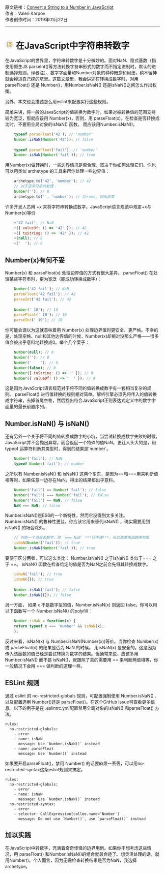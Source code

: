 原文链接：[Convert a String to a Number in JavaScript](http://thecodebarbarian.com/convert-a-string-to-a-number-in-javascript.html "在JavaScript中字符串转数字") <br/>
作者：Valeri Karpov<br/>
作者创作时间：2019年01月22日

------------------------------------------------------------------------------------------------
# ![翻译](../images/publicFile/icon_teranlation.png) 在JavaScript中字符串转数字

在JavaScript的世界里，字符串转数字是十分微妙的。面对NaN、隐式基数（指使用原生JS parseInt()等方法转换字符串形式的数字而不指定进制时，默认的进制选择规则。译者注）、数字字面量和Number对象的种种概念和用法，稍不留神就会掉进自己挖的坑里。这篇文章里，我会讲述在转换成数字时，对用parseFloat() 还是 Number()，用Number.isNaN() 还是isNaN()之间怎么作出权衡。

另外，本文也会描述怎么用eslint来配置实行这些规则。

简单来讲，将一般的JavaScript的值转换为数字时，如果对被转换值的范围支持较为宽泛，那就应该用 Number(x)，否则，用 parseFloat(x)。在检查是否转换成功时，不要用全局对象的isNaN() 函数， 而应该用Number.isNaN()。

```js
	typeof parseFloat('42'); // 'number'
	Number.isNaN(Number('42')); // false

	typeof parseFloat('fail'); // 'number'
	Number.isNaN(Number('fail')); // true
```

用Number(x)做转换时，一些边界情况是否合理，取决于你如何处理它们。你也可以用类似 archetype 的工具来帮你处理一些边界值：

```js
	archetype.to('42', 'number'); // 42
	// 对于空字符串的处理：
	Number(''); // 0
	archetype.to('', 'number'); // throws, 抛出异常
```

许多开发人员用 +x 来将字符串转换成数字。JavaScript语言规范中规定+x与Number(x)等价

```js
	+'42 fail'; // NaN
	+({ valueOf: () => '42' }); // 42
	+({ toString: () => '42' }); // 42
	+(null); // 0
	+('  '); // 0
```

## Number(x)有何不妥

Number(x) 和 parseFloat(x) 处理边界值的方式有很大差异。 parseFloat() 在处理某些字符串时，更为宽泛（能成功转换成数字）：

```js
	Number('42 fail'); // NaN
	parseFloat('42 fail'); // 42
	parseInt('42 fail'); // 42

	Number(' 10'); // 10
	parseFloat(' 10'); // 10
	parseInt(' 10'); // 10
```

你可能会误以为这就意味着用 Number(x) 处理边界值时更安全、更严格。不幸的是，处理空格、null和其他边界值的时候，Number(x)却相对没那么严格——很多值会被出乎意料地转换成0。举个几个栗子：

```js
	Number(null); // 0
	Number(''); // 0
	Number('    '); // 0
	Number(false); // 0
	Number({ toString: () => '' }); // 0
	Number({ valueOf: () => '  ' }); // 0
```

这是因为JavaScript语言规范对于将不同的值转换成数字有一套相当复杂的规则。 parseFloat() 进行值转换的规则相对简单。解析引擎必须先将传入的值转换成字符串，去掉首尾空格，然后找出符合JavaScript正则表达式定义中的数字字面量的最长前置序列。

## Number.isNaN() 与 isNaN()

还有另外一个关于将不同的值转换成数字的小坑，当尝试转换成数字失败的时候，JavaScript并不会抛出异常，而会返回一个特殊的值NaN。更让人头大的是，用 typeof 运算符判断其类型时，得到的结果是'number'。

```js
	Number('fail'); // NaN
	typeof Number('fail'); // number
```

之所以有 Number.isNaN() 和 isNaN() 这两个东东，是因为==和===用来判断值相等时，如果任意一边存在NaN，得出的结果都出乎意料。

```js
	Number('fail') == Number('fail'); // false
	Number('fail') === Number('fail'); // false
	Number('fail') == NaN; // false
	NaN === NaN; // false
```

Number.isNaN()是ES6的一个新特性，然而它没得到太多关注。Number.isNaN() 的鲁棒性更佳，你应该它用来替代isNaN() ，确实需要用到 isNaN() 的场合除外。

```js
	// 判断一个值是否数字，用 `=== NaN` ***行不通***，所以需要用函数来判断
	isNaN(Number('fail')); // true
	Number.isNaN(Number('fail')); // true
```

要便于区分两者，可以这么类比： Number.isNaN() 之于isNaN() 类似于=== 之于 ==。 isNaN() 函数在检查给定的值是否为NaN之前会先将其转换成数字。

```js
	isNaN('fail'); // true
	isNaN({}); // true

	Number.isNaN('fail'); // false
	Number.isNaN({}); // false
```

另一方面， 如果 x 不是数字型的值，Number.isNaN(x) 则返回 false。你可以用以下函数写一个 Number.isNaN() 的polyfill：

```js
	Number.isNaN = function(x) {
	return typeof x === 'number' && isNaN(x);
	};
```

反过来看，isNaN(x) 与 Number.isNaN(Number(x))等价。当你检查 Number(x) 或 parseFloat(x) 的结果是否为 NaN 的时候， 用isNaN(x) 是安全的。这是因为传入该函数的值已经是尝试转换为数字的结果。但通常来说，应该多用Number.isNaN() 而不是 isNaN()，就跟除了真的需要用 == 来判断两值相等，你一般情况下会用 === 做判断的道理一样。

## ESLint 规则

通过 eslint 的 no-restricted-globals 规则，可配置强制使用 Number.isNaN() ，以及配置选用 Number()还是 parseFloat()。在这个GitHub issue可查看更多信息。以下的例子是在 .eslintrc.yml配置禁用全局对象的isNaN() 和parseFloat() 方法。

```
rules:
  no-restricted-globals:
    - error
    - name: isNaN
      message: Use `Number.isNaN()` instead
    - name: parseFloat
      message: Use `Number()` instead
```

如果要开启parseFloat()，禁用 Number() 的话要麻烦一丢丢，可以用no-restricted-syntax这条eslint规则来搞定。

```
rules:
  no-restricted-globals:
    - error
    - name: isNaN
      message: Use `Number.isNaN()` instead
  no-restricted-syntax:
    - error
    - selector: CallExpression[callee.name='Number']
      message: Do not use `Number()`, use `parseFloat()` instead
```

## 加以实践

在JavaScript中转数字，充满着奇奇怪怪的边界用例。如果你不想考虑这些情况，用 parseFloat() 和Number.isNaN()的组合就最合适了。想灵活处理的话，就用Number()。个人而言，因为无需检查转换结果是否为NaN，我选择 archetype。
